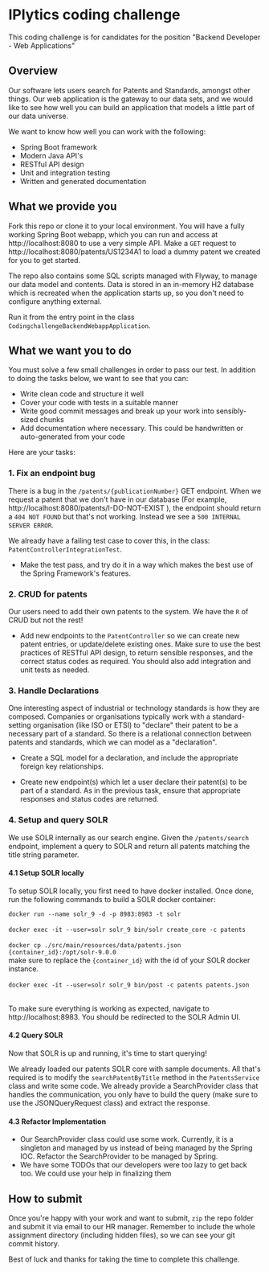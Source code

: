 # IPlytics coding challenge
This coding challenge is for candidates for the position "Backend Developer - Web Applications"

## Overview
Our software lets users search for Patents and Standards, amongst other things. Our web application is the gateway to our data sets, and we would like to see how well you can build an application that models a little part of our data universe.

We want to know how well you can work with the following:
* Spring Boot framework
* Modern Java API's
* RESTful API design
* Unit and integration testing
* Written and generated documentation

## What we provide you
Fork this repo or clone it to your local environment. You will have a fully working Spring Boot webapp, which you can run and access at http://localhost:8080 to use a very simple API. Make a `GET` request to http://localhost:8080/patents/US1234A1 to load a dummy patent we created for you to get started.

The repo also contains some SQL scripts managed with Flyway, to manage our data model and contents. Data is stored in an in-memory H2 database which is recreated when the application starts up, so you don't need to configure anything external.

Run it from the entry point in the class `CodingchallengeBackendWebappApplication`.

## What we want you to do

You must solve a few small challenges in order to pass our test. In addition to doing the tasks below, we want to see that you can:
* Write clean code and structure it well
* Cover your code with tests in a suitable manner
* Write good commit messages and break up your work into sensibly-sized chunks
* Add documentation where necessary. This could be handwritten or auto-generated from your code

Here are your tasks:

### 1. Fix an endpoint bug
There is a bug in the `/patents/{publicationNumber}` GET endpoint. When we request a patent that we don't have in our database (For example, http://localhost:8080/patents/I-DO-NOT-EXIST ), the endpoint should return a `404 NOT FOUND` but that's not working. Instead we see a `500 INTERNAL SERVER ERROR`.

We already have a failing test case to cover this, in the class: `PatentControllerIntegrationTest`.

* Make the test pass, and try do it in a way which makes the best use of the Spring Framework's features.

### 2. CRUD for patents 
Our users need to add their own patents to the system. We have the `R` of CRUD but not the rest! 

* Add new endpoints to the `PatentController` so we can create new patent entries, or update/delete existing ones. Make sure to use the best practices of RESTful API design, to return sensible responses, and the correct status codes as required. You should also add integration and unit tests as needed.

### 3. Handle Declarations
One interesting aspect of industrial or technology standards is how they are composed. Companies or organisations typically work with a standard-setting organisation (like ISO or ETSI) to "declare" their patent to be a necessary part of a standard. So there is a relational connection between patents and standards, which we can model as a "declaration".

* Create a SQL model for a declaration, and include the appropriate foreign key relationships.

* Create new endpoint(s) which let a user declare their patent(s) to be part of a standard. As in the previous task, ensure that appropriate responses and status codes are returned.

### 4. Setup and query SOLR
We use SOLR internally as our search engine. Given the `/patents/search` endpoint, implement a query to SOLR and return all patents matching the title string parameter.

#### 4.1 Setup SOLR locally

To setup SOLR locally, you first need to have docker installed. Once done, run the following commands to build a SOLR docker container:

`docker run --name solr_9 -d -p 8983:8983 -t solr` <br/> <br/>
`docker exec -it --user=solr solr_9 bin/solr create_core -c patents` <br/> <br/>
`docker cp ./src/main/resources/data/patents.json {container_id}:/opt/solr-9.0.0` <br/>
make sure to replace the `{container_id}` with the id of your SOLR docker instance. <br/> <br/>
`docker exec -it --user=solr solr_9 bin/post -c patents patents.json` <br/> <br/>

To make sure everything is working as expected, navigate to http://localhost:8983. You should be redirected to the SOLR Admin UI.

#### 4.2 Query SOLR

Now that SOLR is up and running, it's time to start querying!

We already loaded our patents SOLR core with sample documents. All that's required is to modify the `searchPatentByTitle` method in the `PatentsService` class and write some code. We already provide a SearchProvider class that handles the communication, you only have to build the query (make sure to use the JSONQueryRequest class) and extract the response.

#### 4.3 Refactor Implementation

* Our SearchProvider class could use some work. Currently, it is a singleton and managed by us instead of being managed by the Spring IOC. Refactor the SearchProvider to be managed by Spring.
* We have some TODOs that our developers were too lazy to get back too. We could use your help in finalizing them

## How to submit
Once you're happy with your work and want to submit, `zip` the repo folder and submit it via email to our HR manager. Remember to include the whole assignment directory (including hidden files), so we can see your git commit history.

Best of luck and thanks for taking the time to complete this challenge.